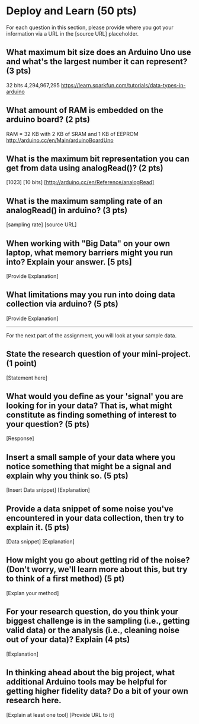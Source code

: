 Deploy and Learn (50 pts)
========

For each question in this section, please provide where you got your information via a URL in the [source URL] placeholder.  

## What maximum bit size does an Arduino Uno use and what's the largest number it can represent? (3 pts)

32 bits 
4,294,967,295 
https://learn.sparkfun.com/tutorials/data-types-in-arduino

## What amount of RAM is embedded on the arduino board? (2 pts)

RAM = 32 KB with 2 KB of SRAM and 1 KB of EEPROM
http://arduino.cc/en/Main/arduinoBoardUno

## What is the maximum bit representation you can get from data using analogRead()?   (2 pts)

[1023]
[10 bits]
[http://arduino.cc/en/Reference/analogRead]

## What is the maximum sampling rate of an analogRead() in arduino? (3 pts)

[sampling rate]
[source URL]

## When working with "Big Data" on your own laptop, what memory barriers might you run into?  Explain your answer. [5 pts]

[Provide Explanation]


## What limitations may you run into doing data collection via arduino? (5 pts)

[Provide Explanation]

--------------------

For the next part of the assignment, you will look at your sample data.

## State the research question of your mini-project. (1 point)
[Statement here]

## What would you define as your 'signal' you are looking for in your data?  That is, what might constitute as finding something of interest to your question? (5 pts)

[Response]

## Insert a small sample of your data where you notice something that might be a signal and explain why you think so. (5 pts)

[Insert Data snippet]
[Explanation]

## Provide a data snippet of some noise you've encountered in your data collection, then try to explain it. (5 pts)  

[Data snippet]
[Explanation]

## How might you go about getting rid of the noise? (Don't worry, we'll learn more about this, but try to think of a first method) (5 pt)

[Explan your method]

## For your research question, do you think your biggest challenge is in the sampling (i.e., getting valid data) or the analysis (i.e., cleaning noise out of your data)?  Explain (4 pts)

[Explanation]

## In thinking ahead about the big project, what additional Arduino tools may be helpful for getting higher fidelity data?  Do a bit of your own research here.

[Explain at least one tool]
[Provide URL to it]
